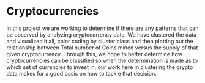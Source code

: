 # Cryptocurrencies

In this project we are working to determine if there are any patterns that can be observed by analyzing cryptocurrency data. We have clustered the data and visualized it all, color coding by cluster class and then plotting out the relationship between Total number of Coins mined versus the supply of that given cryptocurrency. Through this, we hope to better determine how cryptocurrencies can be classified so when the determination is made as to which set of currencies to invest in, our work here in clustering the crypto data makes for a good basis on how to tackle that decision.
